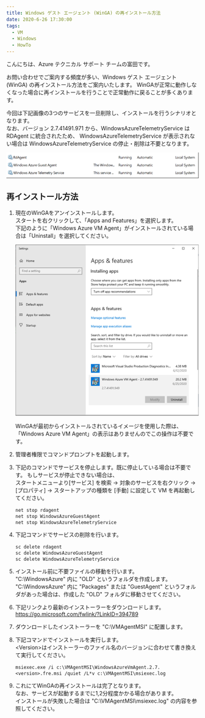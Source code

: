 ```yaml
---
title: Windows ゲスト エージェント (WinGA) の再インストール方法
date: 2020-6-26 17:30:00
tags:
  - VM
  - Windows
  - HowTo
---
```


こんにちは、Azure テクニカル サポート チームの富田です。

お問い合わせでご案内する頻度が多い、Windows ゲスト エージェント (WinGA) の再インストール方法をご案内いたします。
WinGAが正常に動作しなくなった場合に再インストールを行うことで正常動作に戻ることが多くあります。

今回は下記画像の3つのサービスを一旦削除し、インストールを行うシナリオとなります。  
なお、バージョン 2.7.41491.971 から、WindowsAzureTelemetryService は RDAgent に統合されたため、 WindowsAzureTelemetryService が表示されない場合は WindowsAzureTelemetryService の停止・削除は不要となります。 

![](./re-install-windows-azure-guest-agent/service.png) 

## 再インストール方法

1. 現在のWinGAをアンインストールします。  
    スタートを右クリックして、「Apps and Features」を選択します。  
    下記のように「Windows Azure VM Agent」がインストールされている場合は「Uninstall」を選択してください。

    ![](./re-install-windows-azure-guest-agent/app-and-features.png) 

    WinGAが最初からインストールされているイメージを使用した際は、「Windows Azure VM Agent」の表示はありませんのでこの操作は不要です。

1. 管理者権限でコマンドプロンプトを起動します。

1. 下記のコマンドでサービスを停止します。既に停止している場合は不要です。
    もしサービスが停止できない場合は、  
    スタートメニューより[サービス] を検索 → 対象のサービスを右クリック → [プロパティ] → スタートアップの種類を [手動] に設定して VM を再起動してください。  

    ```CMD
    net stop rdagent
    net stop WindowsAzureGuestAgent
    net stop WindowsAzureTelemetryService
    ```

1. 下記コマンドでサービスの削除を行います。

    ```CMD
    sc delete rdagent
    sc delete WindowsAzureGuestAgent
    sc delete WindowsAzureTelemetryService
    ```

1. インストール前に不要ファイルの移動を行います。  
    "C:\WindowsAzure" 内に "OLD" というフォルダを作成します。  
    "C:\WindowsAzure" 内に "Packages" または "GuestAgent" というフォルダがあった場合は、作成した "OLD" フォルダに移動させてください。

1. 下記リンクより最新のインストーラーをダウンロードします。  
    https://go.microsoft.com/fwlink/?LinkID=394789

1. ダウンロードしたインストーラーを "C:\VMAgentMSI" に配置します。

1. 下記コマンドでインストールを実行します。  
    \<Version\>はインストーラーのファイル名のバージョンに合わせて書き換えて実行してください。  
    
    ```CMD
    msiexec.exe /i c:\VMAgentMSI\WindowsAzureVmAgent.2.7.<version>.fre.msi /quiet /L*v c:\VMAgentMSI\msiexec.log
    ```

1. これにてWinGAの再インストールは完了となります。  
    なお、サービスが起動するまでに1,2分程度かかる場合があります。  
    インストールが失敗した場合は "C:\VMAgentMSI\msiexec.log" の内容を参照してください。
